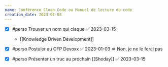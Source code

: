 ```yaml
---
name: Conférence Clean Code ou Manuel de lecture du code
creation_date: 2023-01-03
---
```


- [x] #perso Trouver un nom qui claque ✅ 2023-03-15
	- [[Knowledge Driven Development]]
- [x] #perso Postuler au CFP Devoxx ✅ 2023-01-03
      => Non, je ne le ferai pas
- [x] #perso Présenter un truc au prochain [[Shoday]] ✅ 2023-03-15
  